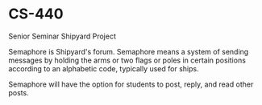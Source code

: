 # CS-440
Senior Seminar Shipyard Project

Semaphore is Shipyard's forum. Semaphore means a system of sending messages by holding the arms or two flags or poles in certain positions according to an alphabetic code, typically used for ships. 

Semaphore will have the option for students to post, reply, and read other posts. 
